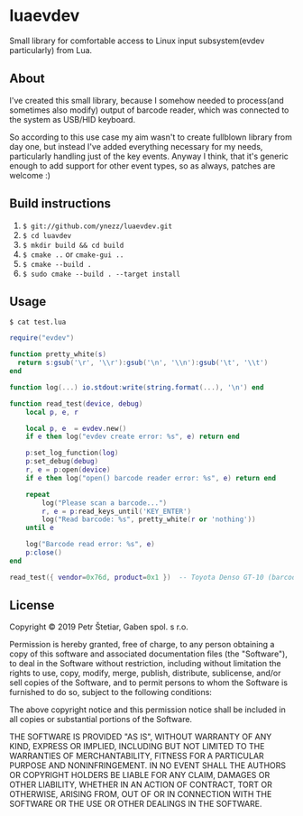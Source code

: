 # luaevdev

Small library for comfortable access to Linux input subsystem(evdev particularly) from Lua.

## About

I've created this small library, because I somehow needed to process(and sometimes also modify) output of
barcode reader, which was connected to the system as USB/HID keyboard.

So according to this use case my aim wasn't to create fullblown library from day one, but instead
I've added everything necessary for my needs, particularly handling just of the key events. Anyway
I think, that it's generic enough to add support for other event types, so as always, patches are welcome :)

## Build instructions

1. `$ git://github.com/ynezz/luaevdev.git`
1. `$ cd luavdev`
1. `$ mkdir build && cd build`
1. `$ cmake ..` or `cmake-gui ..`
1. `$ cmake --build .`
1. `$ sudo cmake --build . --target install`

## Usage

`$ cat test.lua`

``` lua
require("evdev")

function pretty_white(s)
  return s:gsub('\r', '\\r'):gsub('\n', '\\n'):gsub('\t', '\\t')
end

function log(...) io.stdout:write(string.format(...), '\n') end

function read_test(device, debug)
	local p, e, r

	local p, e  = evdev.new()
	if e then log("evdev create error: %s", e) return end

	p:set_log_function(log)
	p:set_debug(debug)
	r, e = p:open(device)
	if e then log("open() barcode reader error: %s", e) return end

	repeat
		log("Please scan a barcode...")
		r, e = p:read_keys_until('KEY_ENTER')
		log("Read barcode: %s", pretty_white(r or 'nothing'))
	until e

	log("Barcode read error: %s", e)
	p:close()
end

read_test({ vendor=0x76d, product=0x1 })  -- Toyota Denso GT-10 (barcode reader)
```

## License

Copyright &copy; 2019 Petr Štetiar, Gaben spol. s r.o.

Permission is hereby granted, free of charge, to any person obtaining a copy
of this software and associated documentation files (the "Software"), to deal
in the Software without restriction, including without limitation the rights
to use, copy, modify, merge, publish, distribute, sublicense, and/or sell
copies of the Software, and to permit persons to whom the Software is
furnished to do so, subject to the following conditions:

The above copyright notice and this permission notice shall be included in all
copies or substantial portions of the Software.

THE SOFTWARE IS PROVIDED "AS IS", WITHOUT WARRANTY OF ANY KIND, EXPRESS OR
IMPLIED, INCLUDING BUT NOT LIMITED TO THE WARRANTIES OF MERCHANTABILITY,
FITNESS FOR A PARTICULAR PURPOSE AND NONINFRINGEMENT.  IN NO EVENT SHALL THE
AUTHORS OR COPYRIGHT HOLDERS BE LIABLE FOR ANY CLAIM, DAMAGES OR OTHER
LIABILITY, WHETHER IN AN ACTION OF CONTRACT, TORT OR OTHERWISE, ARISING FROM,
OUT OF OR IN CONNECTION WITH THE SOFTWARE OR THE USE OR OTHER DEALINGS IN THE
SOFTWARE.
